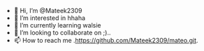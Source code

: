 - 👋 Hi, I’m @Mateek2309
- 👀 I’m interested in hhaha
- 🌱 I’m currently learning walsie
- 💞️ I’m looking to collaborate on ;)..
- 📫 How to reach me .https://github.com/Mateek2309/mateo.git.

<!---
Mateek2309/Mateek2309 is a ✨ special ✨ repository because its `README.md` (this file) appears on your GitHub profile.
You can click the Preview link to take a look at your changes.
--->
